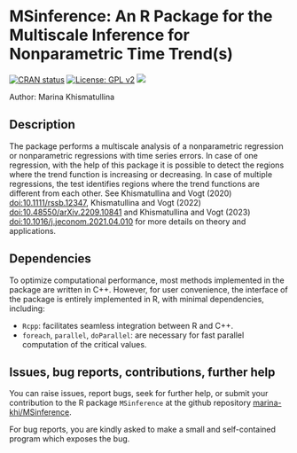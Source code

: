 # MSinference: An R Package for the Multiscale Inference for Nonparametric Time Trend(s)

<!-- badges: start -->
[![CRAN status](https://www.r-pkg.org/badges/version/MSinference)](https://CRAN.R-project.org/package=MSinference)
[![License: GPL v2](https://img.shields.io/badge/License-GPLv2-blue.svg)](https://www.gnu.org/licenses/gpl-2.0)
[![](https://cranlogs.r-pkg.org/badges/grand-total/MSinference)](https://CRAN.R-project.org/package=MSinference)
<!-- badges: end -->

Author: Marina Khismatullina

## Description
The package performs a multiscale analysis of a nonparametric regression or nonparametric regressions with time series errors. In case of one regression, with the help of this package it is possible to detect the regions where the trend function is increasing or decreasing. In case of multiple regressions, the test identifies regions where the trend functions are different from each other. See Khismatullina and Vogt (2020) <doi:10.1111/rssb.12347>, Khismatullina and Vogt (2022) <doi:10.48550/arXiv.2209.10841> and Khismatullina and Vogt (2023) <doi:10.1016/j.jeconom.2021.04.010> for more details on theory and applications.

## Dependencies

To optimize computational performance, most methods implemented in the package are written in C++. However, for user convenience, the interface of the package is entirely implemented in R, with minimal dependencies, including:

- `Rcpp`: facilitates seamless integration between R and C++.
- `foreach`, `parallel`, `doParallel`: are necessary for fast parallel computation of the critical values.

## Issues, bug reports, contributions, further help

You can raise issues, report bugs, seek for further help, or submit your contribution to the R package `MSinference` at the
github repository [marina-khi/MSinference](https://github.com/marina-khi/MSinference). 

For bug reports, you are kindly asked to make a small and self-contained program which exposes the bug.